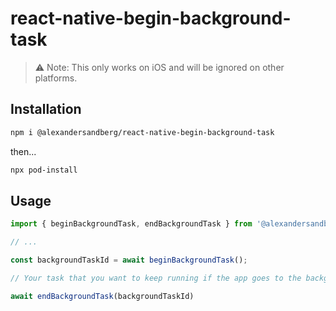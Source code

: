 # react-native-begin-background-task

>⚠️ Note: This only works on iOS and will be ignored on other platforms.

## Installation

```zsh
npm i @alexandersandberg/react-native-begin-background-task
```
then...

```zsh
npx pod-install
```


## Usage
```javascript
import { beginBackgroundTask, endBackgroundTask } from '@alexandersandberg/react-native-begin-background-task';

// ...

const backgroundTaskId = await beginBackgroundTask();

// Your task that you want to keep running if the app goes to the background...

await endBackgroundTask(backgroundTaskId)
```
